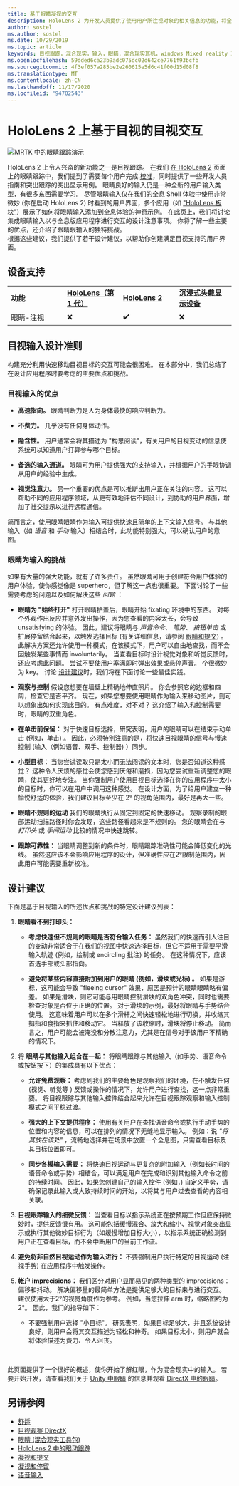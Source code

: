 ```yaml
---
title: 基于眼睛凝视的交互
description: HoloLens 2 为开发人员提供了使用用户所注视对象的相关信息的功能，将全息体验中的环境和人类理解能力提高到了一个新境界。 本页介绍适用于想要使用红眼作为输入的开发人员的设计建议。
author: sostel
ms.author: sostel
ms.date: 10/29/2019
ms.topic: article
keywords: 目视跟踪，混合现实，输入，眼睛，混合现实耳机，windows Mixed reality 耳机，虚拟现实耳机，HoloLens，MRTK，混合现实工具包，设计，交互
ms.openlocfilehash: 59dded6ca23b9adc075dc02d642ce7761f93bcfb
ms.sourcegitcommit: 4f3ef057a285be2e260615e5d6c41f00d15d08f8
ms.translationtype: MT
ms.contentlocale: zh-CN
ms.lasthandoff: 11/17/2020
ms.locfileid: "94702543"
---
```

# <a name="eye-gaze-based-interaction-on-hololens-2"></a>HoloLens 2 上基于目视的目视交互

![MRTK 中的眼睛跟踪演示](images/mrtk_et_scenemenu.jpg)

HoloLens 2 上令人兴奋的新功能之一是目视跟踪。
在我们 [在 HoloLens 2](eye-tracking.md) 页面上的眼睛跟踪中，我们提到了需要每个用户完成 [校准](https://docs.microsoft.com/hololens/hololens-calibration)，同时提供了一些开发人员指南和突出跟踪的突出显示用例。
眼睛良好的输入仍是一种全新的用户输入类型，有很多东西需要学习。 尽管眼睛输入仅在我们的全息 Shell 体验中使用非常微妙 (你在启动 HoloLens 2) 时看到的用户界面，多个应用（如 ["HoloLens 板块"](https://www.microsoft.com/p/mr-playground/9nb31lh723s2)）展示了如何将眼睛输入添加到全息体验的神奇示例。
在此页上，我们将讨论集成眼睛输入以与全息版应用程序进行交互的设计注意事项。
你将了解一些主要的优点，还介绍了眼睛眼输入的独特挑战。  
根据这些建议，我们提供了若干设计建议，以帮助你创建满足目视支持的用户界面。 

## <a name="device-support"></a>设备支持

<table>
<colgroup>
    <col width="25%" />
    <col width="25%" />
    <col width="25%" />
    <col width="25%" />
</colgroup>
<tr>
     <td><strong>功能</strong></td>
     <td><a href="../hololens-hardware-details.md"><strong>HoloLens（第 1 代）</strong></a></td>
     <td><a href="https://docs.microsoft.com/hololens/hololens2-hardware"><strong>HoloLens 2</strong></td>
     <td><a href="../discover/immersive-headset-hardware-details.md"><strong>沉浸式头戴显示设备</strong></a></td>
</tr>
<tr>
     <td>眼睛-注视</td>
     <td>❌</td>
     <td>✔️</td>
     <td>❌</td>
</tr>
</table>


## <a name="eye-gaze-input-design-guidelines"></a>目视输入设计准则
构建充分利用快速移动目视目标的交互可能会很困难。 在本部分中，我们总结了在设计应用程序时要考虑的主要优点和挑战。 

### <a name="benefits-of-eye-gaze-input"></a>目视输入的优点
- **高速指向。** 眼睛判断力是人为身体最快的响应判断力。 

- **不费力。** 几乎没有任何身体动作。 

- **隐含性。** 用户通常会将其描述为 "构思阅读"，有关用户的目视变动的信息使系统可以知道用户打算参与哪个目标。 

- **备选的输入通道。** 眼睛可为用户提供强大的支持输入，并根据用户的手眼协调从用户的经验中生成。

- **视觉注意力。** 另一个重要的优点是可以推断出用户正在关注的内容。 这可以帮助不同的应用程序领域，从更有效地评估不同设计，到协助的用户界面，增加了社交提示以进行远程通信。

简而言之，使用眼睛眼睛作为输入可提供快速且简单的上下文输入信号。 与其他输入（如 *语音* 和 *手动* 输入）相结合时，此功能特别强大，可以确认用户的意图。


### <a name="challenges-of-eye-gaze-as-an-input"></a>眼睛为输入的挑战
如果有大量的强大功能，就有了许多责任。
虽然眼睛可用于创建符合用户体验的用户体验，使你感觉像是 superhero，但了解这一点也很重要。 下面讨论了一些需要考虑的问题以及如何解决这些 *问题* ： 

- **眼睛为 "始终打开"** 打开眼睛护盖后，眼睛开始 fixating 环境中的东西。 对每个外观作出反应并意外发出操作，因为您查看的内容太长，会导致 unsatisfying 的体验。
因此，建议将眼睛与 *声音命令*、 *笔势*、 *按钮单击* 或扩展停留结合起来，以触发选择目标 (有关详细信息，请参阅 [眼睛和提交](gaze-and-commit-eyes.md)) 。
此解决方案还允许使用一种模式，在该模式下，用户可以自由地查找，而不会因触发某些事情而 involuntarily。 当查看目标时设计视觉对象和听觉反馈时，还应考虑此问题。
尝试不要使用户塞满即时弹出效果或悬停声音。 个很微妙为 key。 讨论 [设计建议](eye-gaze-interaction.md#design-recommendations)时，我们将在下面讨论一些最佳实践。

- **观察与控制** 假设您想要在墙壁上精确地伸直照片。 你会参照它的边框和四周，检查它是否平齐。 现在，如果您想要使用眼睛作为输入来移动图片，则可以想象出如何实现此目的。 有点难度，对不对？ 这介绍了输入和控制需要时，眼睛的双重角色。 

- **在单击前保留：** 对于快速目标选择，研究表明，用户的眼睛可以在结束手动单击 (例如，单击) 。 因此，必须特别注意的是，将快速目视眼睛的信号与慢速控制 (输入（例如语音、双手、控制器) ）同步。

- **小型目标：** 当您尝试读取只是太小而无法阅读的文本时，您是否知道这种感觉？ 这种令人厌烦的感觉会使您感到厌倦和磨损，因为您尝试重新调整您的眼睛，使其更好地专注。
当你强制用户使用目视目标选择在你的应用程序中太小的目标时，你可以在用户中调用这种感觉。
在设计方面，为了给用户建立一种愉悦舒适的体验，我们建议目标至少在 2° 的视角范围内，最好是再大一些。

- **眼睛不规则的运动** 我们的眼睛执行从固定到固定的快速移动。 观察录制的眼部运动扫描路径时你会发现，这些路径看起来是不规则的。 您的眼睛会在与 *打印头* 或 *手间运动* 比较的情况中快速跳转。  

- **跟踪可靠性：** 当眼睛调整到新的条件时，眼睛跟踪准确性可能会降低变化的光线。
虽然这应该不会影响应用程序的设计，但准确性应在2°限制范围内，因此用户可能需要重新校准。 


## <a name="design-recommendations"></a>设计建议
下面是基于目视输入的所述优点和挑战的特定设计建议列表：

1. **眼睛看不到打印头：**
    - **考虑快速但不规则的眼睛是否符合输入任务：** 虽然我们的快速而引人注目的变动非常适合于在我们的视图中快速选择目标，但它不适用于需要平滑输入轨迹 (例如，绘制或 encircling 批注) 的任务。 在这种情况下，应该首选手部或头部指向。
  
    - **避免将某些内容直接附加到用户的眼睛 (例如，滑块或光标) 。**
如果是游标，这可能会导致 "fleeing cursor" 效果，原因是预计的眼睛眼睛略有偏差。 如果是滑块，则它可能与用眼睛控制滑块的双角色冲突，同时也需要检查对象是否位于正确的位置。 对于滑块的示例，最好将眼睛与手势结合使用。 这意味着用户可以在多个滑杆之间快速轻松地进行切换，并收缩其拇指和食指来抓住和移动它。 当释放了该收缩时，滑块将停止移动。 简而言之，用户可能会被淹没和分散注意力，尤其是在信号对于该用户不精确的情况下。 
  
2. 将 **眼睛与其他输入组合在一起：** 将眼睛跟踪与其他输入（如手势、语音命令或按钮按下）的集成具有以下优点：
    - **允许免费观察：** 考虑到我们的主要角色是观察我们的环境，在不触发任何 (视觉、听觉等 ) 反馈或操作的情况下，允许用户进行查找，这一点非常重要。 
    将目视跟踪与其他输入控件结合起来允许在目视跟踪观察和输入控制模式之间平稳过渡。
  
    - **强大的上下文提供程序：** 使用有关用户在查找语音命令或执行手动手势的位置和内容的信息，可以在排列的情况下无缝地显示输入。 例如：说 _"将其放在该处"_ ，流畅地选择并在场景中放置一个全息图，只需查看目标及其目标位置即可。 

    - **同步各模输入需要：** 将快速目视运动与更复杂的附加输入（例如长时间的语音命令或手势）相结合，可以满足用户在完成和识别其他输入命令之前的持续时间。 因此，如果您创建自己的输入控件 (例如，) 自定义手势，请确保记录此输入或大致持续时间的开始，以将其与用户过去查看的内容相关联。
    
3. **目视跟踪输入的细微反馈：** 当查看目标以指示系统正在按预期工作但应保持微妙时，提供反馈很有用。 这可能包括缓慢混合、放大和缩小、视觉对象突出显示或执行其他微妙目标行为（如缓慢增加目标大小），以指示系统正确检测到用户正在查看目标，而不会中断用户的当前工作流。 

4. **避免将非自然目视运动作为输入进行：** 不要强制用户执行特定的目视运动 (注视手势) 在应用程序中触发操作。

5. **帐户 imprecisions：** 我们区分对用户显而易见的两种类型的 imprecisions：偏移和抖动。 解决偏移量的最简单方法是提供足够大的目标来与进行交互。 建议使用大于2°的视觉角度作为参考。 例如，当您拉伸 arm 时，缩略图约为2°。 因此，我们的指导如下：
    - 不要强制用户选择 "小目标"。 研究表明，如果目标足够大，并且系统设计良好，则用户会将其交互描述为轻松和神奇。 如果目标太小，则用户就会将体验描述为费力、令人沮丧。
  
<br>

此页面提供了一个很好的概述，使你开始了解红眼，作为混合现实中的输入。 若要开始开发，请查看我们关于 [Unity 中眼睛](https://aka.ms/mrtk-eyes) 的信息并观看 [DirectX 中的眼睛](../develop/native/gaze-in-directx.md)。


## <a name="see-also"></a>另请参阅
* [舒适](comfort.md)
* [目视观察 DirectX](../develop/native/gaze-in-directx.md)
* [眼睛 (混合现实工具包) ](https://aka.ms/mrtk-eyes)
* [HoloLens 2 中的眼动跟踪](eye-tracking.md)
* [凝视和提交](gaze-and-commit.md)
* [凝视和停留](gaze-and-dwell.md)
* [语音输入](../out-of-scope/voice-design.md)
